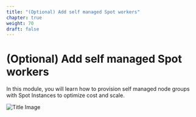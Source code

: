 ```yaml
---
title: "(Optional) Add self managed Spot workers"
chapter: true
weight: 70
draft: false
---
```


# (Optional) Add self managed Spot workers

In this module, you will learn how to provision self managed node groups with Spot Instances to optimize cost and scale.

![Title Image](/images/spotworkers/eks_self_managed_architecture.png)
